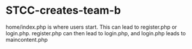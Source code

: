 # STCC-creates-team-b
home/index.php is where users start. This can lead to register.php or login.php. register.php can then lead to login.php, and login.php leads to maincontent.php
